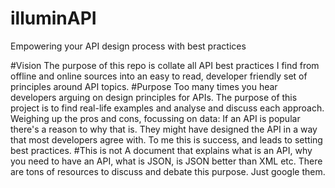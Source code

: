 illuminAPI
==========

Empowering your API design process with best practices

#Vision
The purpose of this repo is collate all API best practices I find from offline and online sources into an easy to read, developer friendly set of principles around API topics.
#Purpose
Too many times you hear developers arguing on design principles for APIs. The purpose of this project is to find real-life examples and analyse and discuss each approach. Weighing up the pros and cons, focussing on data: If an API is popular there's a reason to why that is. They might have designed the API in a way that most developers agree with. To me this is success, and leads to setting best practices.
#This is not
A document that explains what is an API, why you need to have an API, what is JSON, is JSON better than XML etc. There are tons of resources to discuss and debate this purpose. Just google them.
